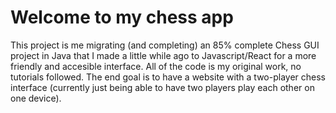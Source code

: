# Welcome to my chess app
This project is me migrating (and completing) an 85% complete Chess GUI project in Java that I made a little while ago to Javascript/React for a more friendly and accesible interface. All of the code is my original work, no tutorials followed.
The end goal is to have a website with a two-player chess interface (currently just being able to have two players play each other on one device).
